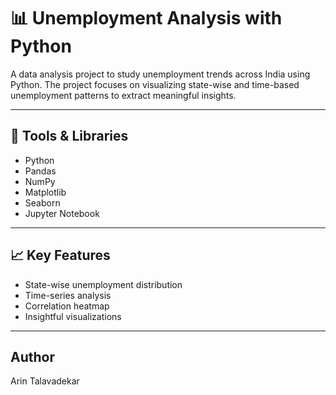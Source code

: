 # 📊 Unemployment Analysis with Python

A data analysis project to study unemployment trends across India using Python. The project focuses on visualizing state-wise and time-based unemployment patterns to extract meaningful insights.

---

## 📌 Tools & Libraries

- Python
- Pandas
- NumPy
- Matplotlib
- Seaborn
- Jupyter Notebook

---

## 📈 Key Features

- State-wise unemployment distribution
- Time-series analysis
- Correlation heatmap
- Insightful visualizations

---

## Author
Arin Talavadekar
